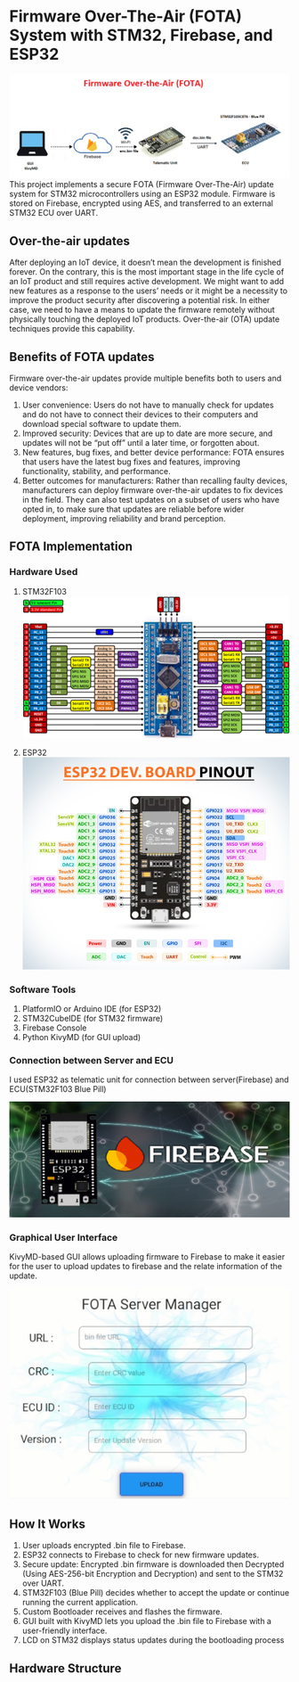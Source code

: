  # Firmware Over-The-Air (FOTA) System with STM32, Firebase, and ESP32
![System Diagram](images/fota.png)
This project implements a secure FOTA (Firmware Over-The-Air) update system for STM32 microcontrollers using an ESP32 module. Firmware is stored on Firebase, encrypted using AES, and transferred to an external STM32 ECU over UART.

## Over-the-air updates
After deploying an IoT device, it doesn’t mean the development is finished forever. On the contrary,
this is the most important stage in the life cycle of an IoT product and still requires active
development. We might want to add new features as a response to the users’ needs or it might be
a necessity to improve the product security after discovering a potential risk. In either case, we
need to have a means to update the firmware remotely without physically touching the deployed
IoT products. Over-the-air (OTA) update techniques provide this capability.

## Benefits of FOTA updates
Firmware over-the-air updates provide multiple benefits both to users and device vendors:
1. User convenience: Users do not have to manually check for updates and do not have to connect their devices to their computers and download special software to update them.
2. Improved security: Devices that are up to date are more secure, and updates will not be “put off” until a later time, or forgotten about.
3. New features, bug fixes, and better device performance: FOTA ensures that users have the latest bug fixes and features, improving functionality, stability, and performance.
4. Better outcomes for manufacturers: Rather than recalling faulty devices, manufacturers can deploy firmware over-the-air updates to fix devices in the field. They can also test updates on a subset of users who have opted in, to make sure that updates are reliable before wider deployment, improving reliability and brand perception.

## FOTA Implementation

### Hardware Used
1. STM32F103
![STM32F103C8T6 - Blue Pill](images/stm32.png)

2. ESP32
![ESP32 Development Board](images/esp32.png)


### Software Tools
1. PlatformIO or Arduino IDE (for ESP32)
2. STM32CubeIDE (for STM32 firmware)
3. Firebase Console
4. Python KivyMD (for GUI upload)

### Connection between Server and ECU

I used ESP32 as telematic unit for connection between server(Firebase) and ECU(STM32F103 Blue Pill)

![System Diagram](images/server.png)
### Graphical User Interface

KivyMD-based GUI allows uploading firmware to Firebase to make it easier for the user to upload updates to firebase and the relate information of the update.

![System Diagram](images/gui.PNG)

## How It Works

1. User uploads encrypted .bin file to Firebase.
2. ESP32 connects to Firebase to check for new firmware updates.
3. Secure update: Encrypted .bin firmware is downloaded then Decrypted (Using AES-256-bit Encryption and Decryption) and sent to the STM32 over UART.
4. STM32F103 (Blue Pill) decides whether to accept the update or continue running the current application.
5. Custom Bootloader receives and flashes the firmware.
6. GUI built with KivyMD lets you upload the .bin file to Firebase with a user-friendly interface.
7. LCD on STM32 displays status updates during the bootloading process

## Hardware Structure




